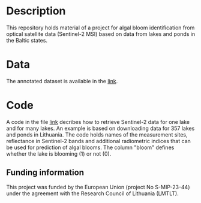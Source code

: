 # Description
This repository holds material of a project for algal bloom identification from optical satellite data (Sentinel-2 MSI) based on data from lakes and ponds in the Baltic states. 

# Data
The annotated dataset is available in the [link](https://drive.google.com/file/d/1BxOFQCDSEcenDH_TlsZnXGNhLIZLZ-c5/view?usp=sharing). 

# Code
A code in the file [link](https://github.com/dfrgttn/s2-for-algal-bloom/blob/main/Code_for_data_retrieval_from_GEE.ipynb) decribes how to retrieve Sentinel-2 data for one lake and for many lakes. An example is based on downloading data for 357 lakes and ponds in Lithuania. The code holds names of the measurement sites, reflectance in Sentinel-2 bands and additional radiometric indices that can be used for prediction of algal blooms. The column "bloom" defines whether the lake is blooming (1) or not (0).

## Funding information
This project was funded by the European Union (project No S-MIP-23-44) under the agreement with the Research Council of Lithuania (LMTLT).
